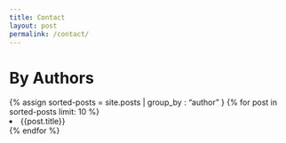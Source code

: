 ```yaml
---
title: Contact
layout: post
permalink: /contact/
---
```


<h1 class="headline">By Authors</h1>
{% assign sorted-posts = site.posts  | group_by : “author” } 
 {% for post in sorted-posts limit: 10 %}
<li >{{post.title}}</li>
 {% endfor %}
 
<!-- {% for post in site.posts %}
<h3><a href="{{post.url | prepend: site.baseurl}}">{{post.author}}</a></h3>
{% endfor %} -->

<!--{% assign sorted-posts = site.posts | where: "author","adarsha" %}
{% for post in sorted-posts limit: 10 %}
<li>{{post.title}}</li>
{% endfor %}-->

<!-- {% assign sorted-posts = site.posts | where: "author","deepak basrur" %}
{% for post in sorted-posts limit: 10 %}
<li>{{post.author}}</li>
{% endfor %} -->



